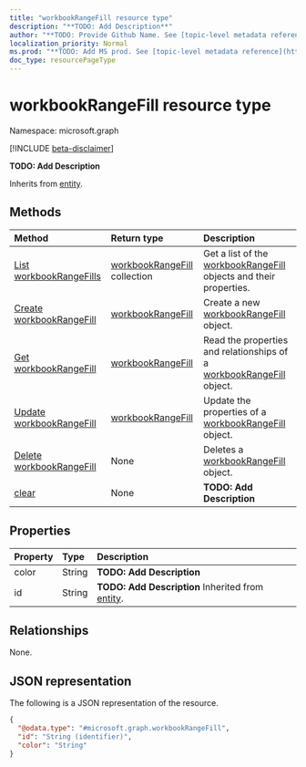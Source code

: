 ```yaml
---
title: "workbookRangeFill resource type"
description: "**TODO: Add Description**"
author: "**TODO: Provide Github Name. See [topic-level metadata reference](https://msgo.azurewebsites.net/add/document/guidelines/metadata.html#topic-level-metadata)**"
localization_priority: Normal
ms.prod: "**TODO: Add MS prod. See [topic-level metadata reference](https://msgo.azurewebsites.net/add/document/guidelines/metadata.html#topic-level-metadata)**"
doc_type: resourcePageType
---
```


# workbookRangeFill resource type

Namespace: microsoft.graph

[!INCLUDE [beta-disclaimer](../../includes/beta-disclaimer.md)]

**TODO: Add Description**


Inherits from [entity](../resources/entity.md).

## Methods
|Method|Return type|Description|
|:---|:---|:---|
|[List workbookRangeFills](../api/workbookrangefill-list.md)|[workbookRangeFill](../resources/workbookrangefill.md) collection|Get a list of the [workbookRangeFill](../resources/workbookrangefill.md) objects and their properties.|
|[Create workbookRangeFill](../api/workbookrangefill-create.md)|[workbookRangeFill](../resources/workbookrangefill.md)|Create a new [workbookRangeFill](../resources/workbookrangefill.md) object.|
|[Get workbookRangeFill](../api/workbookrangefill-get.md)|[workbookRangeFill](../resources/workbookrangefill.md)|Read the properties and relationships of a [workbookRangeFill](../resources/workbookrangefill.md) object.|
|[Update workbookRangeFill](../api/workbookrangefill-update.md)|[workbookRangeFill](../resources/workbookrangefill.md)|Update the properties of a [workbookRangeFill](../resources/workbookrangefill.md) object.|
|[Delete workbookRangeFill](../api/workbookrangefill-delete.md)|None|Deletes a [workbookRangeFill](../resources/workbookrangefill.md) object.|
|[clear](../api/workbookrangefill-clear.md)|None|**TODO: Add Description**|

## Properties
|Property|Type|Description|
|:---|:---|:---|
|color|String|**TODO: Add Description**|
|id|String|**TODO: Add Description** Inherited from [entity](../resources/entity.md).|

## Relationships
None.

## JSON representation
The following is a JSON representation of the resource.
<!-- {
  "blockType": "resource",
  "keyProperty": "id",
  "@odata.type": "microsoft.graph.workbookRangeFill",
  "baseType": "microsoft.graph.entity",
  "openType": false
}
-->
``` json
{
  "@odata.type": "#microsoft.graph.workbookRangeFill",
  "id": "String (identifier)",
  "color": "String"
}
```

